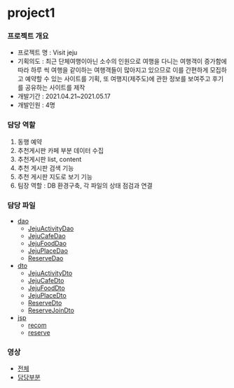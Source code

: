 # project1

### 프로젝트 개요
* 프로젝트 명 : Visit jeju
* 기획의도 : 최근 단체여행이아닌 소수의 인원으로 여행을 다니는 여행객이 증가함에 따라 하루 씩 여행을 같이하는 여행객들이 많아지고 있으므로 이를 간편하게 모집하고 예약할 수 있는 사이트를 기획, 또 여행지(제주도)에 관한 정보를 보여주고 후기를 공유하는 사이트를 제작
* 개발기간 : 2021.04.21~2021.05.17
* 개발인원 : 4명

### 담당 역할 
1. 동행 예약
2. 추천게시판 카페 부분 데이터 수집
3. 추천게시판 list, content
4. 추천 게시판 검색 기능
5. 추천 게시판 지도로 보기 기능
6. 팀장 역할 : DB 환경구축, 각 파일의 상태 점검과 연결
  
### 담당 파일
* [dao](https://github.com/minseopshin/project1/tree/master/src/project/dao)
  * [JejuActivityDao](https://github.com/minseopshin/project1/tree/master/src/project/dao/JejuActivityDao.java)
  * [JejuCafeDao](https://github.com/minseopshin/project1/tree/master/src/project/dao/JejuCafeDao.java)
  * [JejuFoodDao](https://github.com/minseopshin/project1/tree/master/src/project/dao/JejuFoodDao.java)
  * [JejuPlaceDao](https://github.com/minseopshin/project1/tree/master/src/project/dao/JejuPlaceDao.java)
  * [ReserveDao](https://github.com/minseopshin/project1/tree/master/src/project/dao/ReserveDao.java)
* [dto](https://github.com/minseopshin/project1/tree/master/src/project/dto)
  * [JejuActivityDto](https://github.com/minseopshin/project1/tree/master/src/project/dto/JejuActivityDto.java)
  * [JejuCafeDto](https://github.com/minseopshin/project1/tree/master/src/project/dto/JejuCafeDto.java)
  * [JejuFoodDto](https://github.com/minseopshin/project1/tree/master/src/project/dto/JejuFoodDto.java)
  * [JejuPlaceDto](https://github.com/minseopshin/project1/tree/master/src/project/dto/JejuPlaceDto.java)
  * [ReserveDto](https://github.com/minseopshin/project1/tree/master/src/project/dto/ReserveDto.java)
  * [ReserveJoinDto](https://github.com/minseopshin/project1/tree/master/src/project/dto/ReserveJoinDto.java)
* [jsp](https://github.com/minseopshin/project1/tree/master/WebContent)
  * [recom](https://github.com/minseopshin/project1/tree/master/WebContent/recom)
  * [reserve](https://github.com/minseopshin/project1/tree/master/WebContent/reserve)

### 영상
* [전체](https://youtu.be/MQtqjbB70qg)
* [담당부분](https://youtu.be/WuySNsGZ80I)
  

